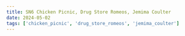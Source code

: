 ```yaml
---
title: SN6 Chicken Picnic, Drug Store Romeos, Jemima Coulter
date: 2024-05-02
tags: ['chicken_picnic', 'drug_store_romeos', 'jemima_coulter']
---
```

